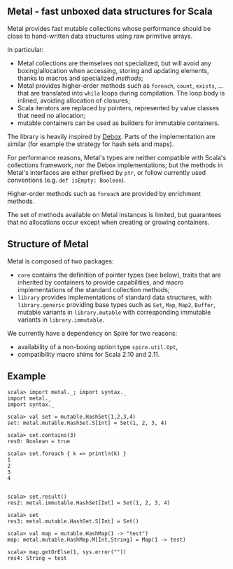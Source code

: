 ## Metal - fast unboxed data structures for Scala

Metal provides fast mutable collections whose performance should be close to
hand-written data structures using raw primitive arrays.

In particular:

- Metal collections are themselves not specialized, but will avoid any boxing/allocation
  when accessing, storing and updating elements, thanks to macros and specialized
  *methods*;
- Metal provides higher-order methods such as `foreach`, `count`, `exists`, ...
  that are translated into `while` loops during compilation. The loop body
  is inlined, avoiding allocation of closures;
- Scala iterators are replaced by pointers, represented by value classes that
  need no allocation;
- mutable containers can be used as builders for immutable containers.

The library is heavily inspired by [Debox](http://github.com/non/debox). Parts of the
implementation are similar (for example the strategy for hash sets and maps).

For performance reasons, Metal's types are neither compatible with Scala's
collections framework, nor the Debox implementations; but the methods in
Metal's interfaces are either prefixed by `ptr`, or follow currently used
conventions (e.g. `def isEmpty: Boolean`).

Higher-order methods such as `foreach` are provided by enrichment methods.

The set of methods available on Metal instances is limited, but guarantees
that no allocations occur except when creating or growing containers.

## Structure of Metal

Metal is composed of two packages:

- `core` contains the definition of pointer types (see below), traits that are
  inherited by containers to provide capabilities, and macro implementations of
  the standard collection methods;
- `library` provides implementations of standard data structures, with
  `library.generic` providing base types such as `Set`, `Map`, `Map2`, `Buffer`,
  mutable variants in `library.mutable` with corresponding immutable variants
  in `library.immutable`.
  
We currently have a dependency on Spire for two reasons:

- availability of a non-boxing option type `spire.util.Opt`,
- compatibility macro shims for Scala 2.10 and 2.11.

## Example

```
scala> import metal._; import syntax._
import metal._
import syntax._

scala> val set = mutable.HashSet(1,2,3,4)
set: metal.mutable.HashSet.S[Int] = Set(1, 2, 3, 4)

scala> set.contains(3)
res0: Boolean = true

scala> set.foreach { k => println(k) }
1
2
3
4


scala> set.result()
res2: metal.immutable.HashSet[Int] = Set(1, 2, 3, 4)

scala> set
res3: metal.mutable.HashSet.S[Int] = Set()

scala> val map = mutable.HashMap(1 -> "test")
map: metal.mutable.HashMap.M[Int,String] = Map(1 -> test)

scala> map.getOrElse(1, sys.error(""))
res4: String = test

```
